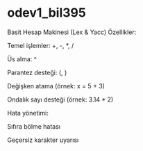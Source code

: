 # odev1_bil395

Basit Hesap Makinesi (Lex & Yacc)
Özellikler:

Temel işlemler: +, -, *, /

Üs alma: ^

Parantez desteği: (, )

Değişken atama (örnek: x = 5 + 3)

Ondalık sayı desteği (örnek: 3.14 * 2)

Hata yönetimi:

Sıfıra bölme hatası

Geçersiz karakter uyarısı
